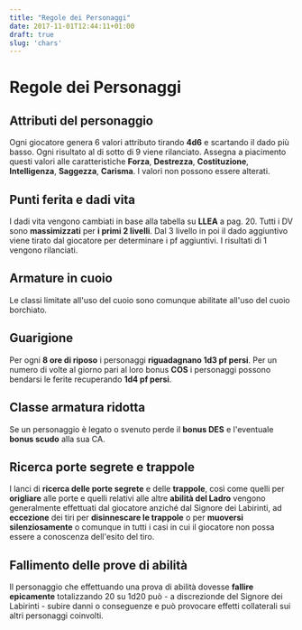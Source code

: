 ```yaml
---
title: "Regole dei Personaggi"
date: 2017-11-01T12:44:11+01:00
draft: true
slug: 'chars'
---
```

# Regole dei Personaggi

## Attributi del personaggio

Ogni giocatore genera 6 valori attributo tirando **4d6** e scartando il dado più basso.
Ogni risultato al di sotto di 9 viene rilanciato. Assegna a piacimento questi valori alle caratteristiche **Forza**, **Destrezza**, **Costituzione**, **Intelligenza**, **Saggezza**, **Carisma**. I valori non possono essere alterati.

## Punti ferita e dadi vita

I dadi vita vengono cambiati in base alla tabella su **LLEA** a pag. 20. Tutti i DV sono **massimizzati** per **i primi 2 livelli**. Dal 3 livello in poi il dado aggiuntivo viene tirato dal giocatore per determinare i pf aggiuntivi. I risultati di 1 vengono rilanciati.

## Armature in cuoio

Le classi limitate all'uso del cuoio sono comunque abilitate all'uso del cuoio borchiato.

## Guarigione

Per ogni **8 ore di riposo** i personaggi **riguadagnano 1d3 pf persi**. Per un numero di volte al giorno pari al loro bonus **COS** i personaggi possono bendarsi le ferite recuperando **1d4 pf persi**.

## Classe armatura ridotta

Se un personaggio è legato o svenuto perde il **bonus DES** e l'eventuale **bonus scudo** alla sua CA.

## Ricerca porte segrete e trappole

I lanci di **ricerca delle porte segrete** e delle **trappole**, così come quelli per **origliare** alle porte e quelli relativi alle altre **abilità del Ladro** vengono generalmente effettuati dal giocatore anziché dal Signore dei Labirinti, ad **eccezione** dei tiri per **disinnescare le trappole** o per **muoversi silenziosamente** o comunque in tutti i casi in cui il giocatore non possa essere a conoscenza dell'esito del tiro.

## Fallimento delle prove di abilità

Il personaggio che effettuando una prova di abilità dovesse **fallire epicamente** totalizzando 20 su 1d20 può - a discrezionde del Signore dei Labirinti - subire danni o conseguenze e può provocare effetti collaterali sui altri personaggi coinvolti.